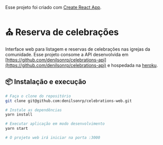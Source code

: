 Esse projeto foi criado com [Create React App](https://github.com/facebook/create-react-app).

# ⛪ Reserva de celebrações

Interface web para listagem e reservas de celebrações nas igrejas da comunidade. 
Esse projeto consome a API desenvolvida em [https://github.com/denilsonrp/celebrations-api](https://github.com/denilsonrp/celebrations-api) e hospedada na [heroku](https://celebrations-api.herokuapp.com/).

## 📦 Instalação e execução

```bash
# Faça o clone do repositório
git clone git@github.com:denilsonrp/celebrations-web.git
```

```bash
# Instale as dependências
yarn install
```

```bash
# Executar aplicação em modo desenvolvimento
yarn start

# O projeto web irá iniciar na porta :3000
```